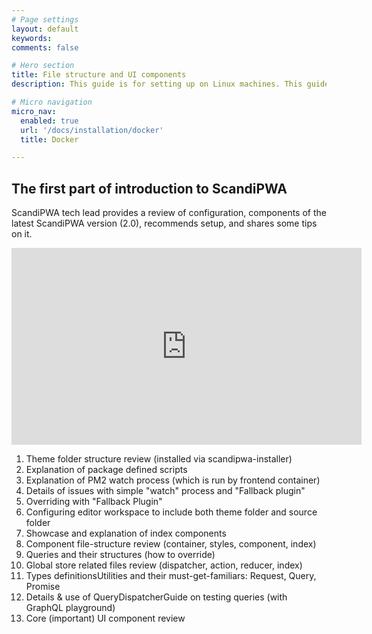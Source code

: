 ```yaml
---
# Page settings
layout: default
keywords:
comments: false

# Hero section
title: File structure and UI components
description: This guide is for setting up on Linux machines. This guide is meant for <b>local installation only</b>.

# Micro navigation
micro_nav:
  enabled: true
  url: '/docs/installation/docker'
  title: Docker

---
```


## The first part of introduction to ScandiPWA

ScandiPWA tech lead provides a review of configuration, components of the latest ScandiPWA version (2.0), recommends setup, and shares some tips on it.

<div class="video">
    <iframe width="560" height="315" src="https://www.youtube.com/embed/LcM3DlQ8TbU" frameborder="0" allow="accelerometer; autoplay; encrypted-media; gyroscope; picture-in-picture" allowfullscreen></iframe>
</div>




1. Theme folder structure review (installed via scandipwa-installer)
2. Explanation of package defined scripts
3. Explanation of PM2 watch process (which is run by frontend container)
4. Details of issues with simple "watch" process and "Fallback plugin"
5. Overriding with "Fallback Plugin"
6. Configuring editor workspace to include both theme folder and source folder
7. Showcase and explanation of index components
8. Component file-structure review (container, styles, component, index)
9. Queries and their structures (how to override)
10. Global store related files review (dispatcher, action, reducer, index)
11. Types definitionsUtilities and their must-get-familiars: Request, Query, Promise
12. Details & use of QueryDispatcherGuide on testing queries (with GraphQL playground)
13. Core (important) UI component review